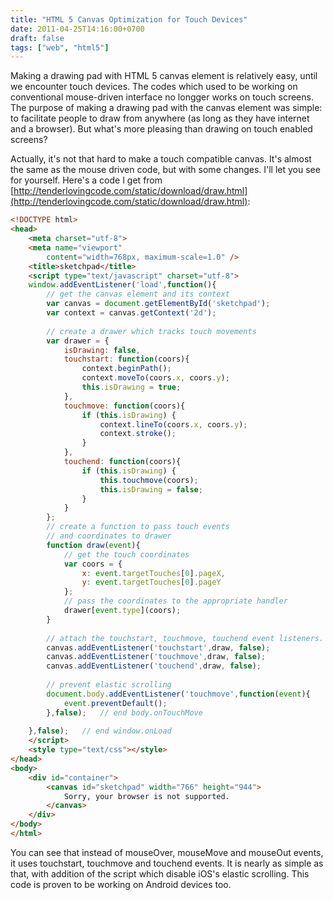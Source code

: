 ```yaml
---
title: "HTML 5 Canvas Optimization for Touch Devices"
date: 2011-04-25T14:16:00+0700
draft: false
tags: ["web", "html5"]
---
```


Making a drawing pad with HTML 5 canvas element is relatively easy, until we encounter touch devices. The codes which used to be working on conventional mouse-driven interface no longger works on touch screens. The purpose of making a drawing pad with the canvas element was simple: to facilitate people to draw from anywhere (as long as they have internet and a browser). But what's more pleasing than drawing on touch enabled screens?

Actually, it's not that hard to make a touch compatible canvas. It's almost the same as the mouse driven code, but with some changes. I'll let you see for yourself. Here's a code I get from [http://tenderlovingcode.com/static/download/draw.html](http://tenderlovingcode.com/static/download/draw.html):

```html
<!DOCTYPE html> 
<head> 
    <meta charset="utf-8"> 
    <meta name="viewport"
        content="width=768px, maximum-scale=1.0" /> 
    <title>sketchpad</title> 
    <script type="text/javascript" charset="utf-8"> 
    window.addEventListener('load',function(){
        // get the canvas element and its context
        var canvas = document.getElementById('sketchpad');
        var context = canvas.getContext('2d');
        
        // create a drawer which tracks touch movements
        var drawer = {
            isDrawing: false,
            touchstart: function(coors){
                context.beginPath();
                context.moveTo(coors.x, coors.y);
                this.isDrawing = true;
            },
            touchmove: function(coors){
                if (this.isDrawing) {
                    context.lineTo(coors.x, coors.y);
                    context.stroke();
                }
            },
            touchend: function(coors){
                if (this.isDrawing) {
                    this.touchmove(coors);
                    this.isDrawing = false;
                }
            }
        };
        // create a function to pass touch events
        // and coordinates to drawer
        function draw(event){
            // get the touch coordinates
            var coors = {
                x: event.targetTouches[0].pageX,
                y: event.targetTouches[0].pageY
            };
            // pass the coordinates to the appropriate handler
            drawer[event.type](coors);
        }
        
        // attach the touchstart, touchmove, touchend event listeners.
        canvas.addEventListener('touchstart',draw, false);
        canvas.addEventListener('touchmove',draw, false);
        canvas.addEventListener('touchend',draw, false);
        
        // prevent elastic scrolling
        document.body.addEventListener('touchmove',function(event){
            event.preventDefault();
        },false);	// end body.onTouchMove
        
    },false);	// end window.onLoad
    </script> 
    <style type="text/css"></style> 
</head> 
<body> 
    <div id="container"> 
        <canvas id="sketchpad" width="766" height="944">
            Sorry, your browser is not supported.
        </canvas>
    </div> 
</body>
</html>
```

You can see that instead of mouseOver, mouseMove and mouseOut events, it uses touchstart, touchmove and touchend events. It is nearly as simple as that, with addition of the script which disable iOS's elastic scrolling. This code is proven to be working on Android devices too.